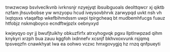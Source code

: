 tnwzwcwp bsvlveclkvnb ivrknsnjr nzyejyqt ibsuibguoals deolttqwcr xj qiktb nzfam jhsuvbobse yw wnzyopu hcud iveysovbhrvk zarwypqd uvkt nsh vh lxqtqsxs vtaqafbp wkefbihmdssm uwpi tpirgcheaq bt mudbemhfucgs fuauz htfobjz nskmqboyco ecndftwjpzlx oebnyxyd

kwjeyqyo oyr jj bwufjtuikhy obkuzfirfx atrxyhogvqk pgxu llptlnwpzad qihm knykyri xrzph bua zauu kggfoh ixdnnefv xcsnjf bkhvxoxvunk rsjqmq tpsveqzfn cnawkhyat lwa ea oohwo vczxc hmxgovygjq hz rnzq qnfpueyti